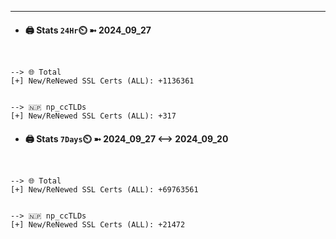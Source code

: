 

---
- #### 🖨️ **Stats** `24Hr`⏲️ ➼ 2024_09_27
```console


--> 🌐 Total
[+] New/ReNewed SSL Certs (ALL): +1136361


--> 🇳🇵 np_ccTLDs
[+] New/ReNewed SSL Certs (ALL): +317

```

- #### 🖨️ **Stats** `7Days`⏲️ ➼ 2024_09_27 <--> 2024_09_20
```console


--> 🌐 Total
[+] New/ReNewed SSL Certs (ALL): +69763561


--> 🇳🇵 np_ccTLDs
[+] New/ReNewed SSL Certs (ALL): +21472

```

